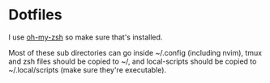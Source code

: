 # Dotfiles

I use [oh-my-zsh](https://ohmyz.sh/#install) so make sure that's installed.

Most of these sub directories can go inside ~/.config (including nvim), 
tmux and zsh files should be copied to ~/,
and local-scripts should be copied to ~/.local/scripts (make sure they're executable).
